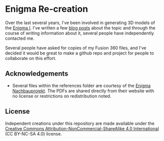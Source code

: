# Enigma Re-creation

Over the last several years, I've been involved in generating 3D models of the [Enigma I](https://www.cryptomuseum.com/crypto/enigma/i/index.htm). I've written a few [blog posts](http://www.marius.org/tag/enigma/) about the topic and through the course of writing information about it, several people have independently contacted me.

Several people have asked for copies of my Fusion 360 files, and I've decided it would be great to make a github repo and project for people to collaborate on this effort.

## Acknowledgements

* Several files within the references folder are courtesy of the [Enigma Nachbauprojekt](http://enigma.hs-weingarten.de/download_drawings.php). The PDFs are shared directly from their website with no license or restrictions on redistribution noted.

## License

Independent creations under this repository are made available under the [Creative Commons Attribution-NonCommercial-ShareAlike 4.0 International](https://creativecommons.org/licenses/by-nc-sa/4.0/) (CC BY-NC-SA 4.0) license.
